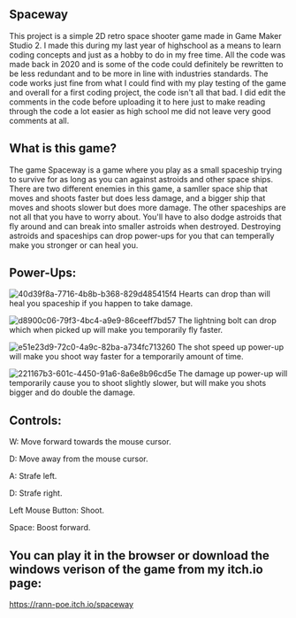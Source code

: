 ## Spaceway

This project is a simple 2D retro space shooter game made in Game Maker Studio 2. I made this during my last year of highschool as a means to learn coding concepts and just as a hobby to do in my free time. All the code was made back in 2020 and is some of the code could definitely be rewritten to be less redundant and to be more in line with industries standards. The code works just fine from what I could find with my play testing of the game and overall for a first coding project, the code isn't all that bad. I did edit the comments in the code before uploading it to here just to make reading through the code a lot easier as high school me did not leave very good comments at all. 

## What is this game? 

The game Spaceway is a game where you play as a small spaceship trying to survive for as long as you can against astroids and other space ships. There are two different enemies in this game, a samller space ship that moves and shoots faster but does less damage, and a bigger ship that moves and shoots slower but does more damage. The other spaceships are not all that you have to worry about. You'll have to also dodge astroids that fly around and can break into smaller astroids when destroyed. Destroying astroids and spaceships can drop power-ups for you that can temperally make you stronger or can heal you.

## Power-Ups:

![40d39f8a-7716-4b8b-b368-829d485415f4](https://user-images.githubusercontent.com/120260092/207005786-3dbdd975-6471-4292-8295-5825b006fb51.png)  Hearts can drop than will heal you spaceship if you happen to take damage.

![d8900c06-79f3-4bc4-a9e9-86ceeff7bd57](https://user-images.githubusercontent.com/120260092/207006010-eac00e15-3bd7-4d7a-bbf6-996b0fb2ec86.png)  The lightning bolt can drop which when picked up will make you temporarily fly faster.

![e51e23d9-72c0-4a9c-82ba-a734fc713260](https://user-images.githubusercontent.com/120260092/207006366-e4cbc0c1-4c3e-4578-8d66-e6fae83bde20.png)   The shot speed up power-up will make you shoot way faster for a temporarily amount of time.

![221167b3-601c-4450-91a6-8a6e8b96cd5e](https://user-images.githubusercontent.com/120260092/207006646-4ef43058-5502-440f-bc3b-1af976bfba05.png)   The damage up power-up will temporarily cause you to shoot slightly slower, but will make you shots bigger and do double the damage.

## Controls: 
W: Move forward towards the mouse cursor.

D: Move away from the mouse cursor.

A: Strafe left.

D: Strafe right.

Left Mouse Button: Shoot.

Space: Boost forward.


## You can play it in the browser or download the windows verison of the game from my itch.io page:
https://rann-poe.itch.io/spaceway
